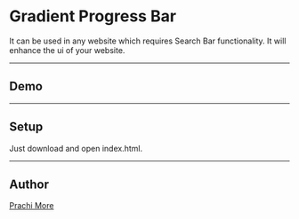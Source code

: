 # Gradient Progress Bar
It can be used in any website which requires Search Bar
functionality. It will enhance the ui of your website.

***
## Demo


***
## Setup

Just download and open index.html.
***
## Author
[Prachi More](https://github.com/PrachiDMore)
